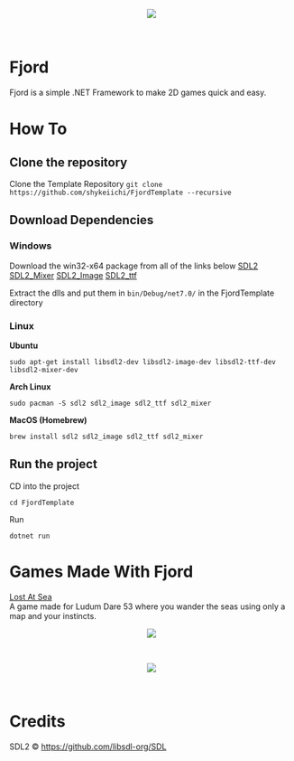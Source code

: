 <p align="center">
 <img src=https://i.imgur.com/NVmiBcs.png>
</p> <br/>

# Fjord

Fjord is a simple .NET Framework to make 2D games quick and easy.

# How To

## Clone the repository

Clone the Template Repository
`git clone https://github.com/shykeiichi/FjordTemplate --recursive`

## Download Dependencies

### Windows

Download the win32-x64 package from all of the links below
[SDL2](https://github.com/libsdl-org/SDL/releases/latest)
[SDL2_Mixer](https://github.com/libsdl-org/SDL_Mixer/releases/latest)
[SDL2_Image](https://github.com/libsdl-org/SDL_Image/releases/latest)
[SDL2_ttf](https://github.com/libsdl-org/SDL_ttf/releases/latest)

Extract the dlls and put them in `bin/Debug/net7.0/` in the FjordTemplate directory

### Linux

**Ubuntu**

`sudo apt-get install libsdl2-dev libsdl2-image-dev libsdl2-ttf-dev libsdl2-mixer-dev`

**Arch Linux**

`sudo pacman -S sdl2 sdl2_image sdl2_ttf sdl2_mixer`

**MacOS (Homebrew)**

`brew install sdl2 sdl2_image sdl2_ttf sdl2_mixer`

## Run the project

CD into the project

`cd FjordTemplate`

Run 

`dotnet run`

# Games Made With Fjord

[Lost At Sea](https://github.com/shykeiichi/LostAtSea-LD53.git) <br/>
A game made for Ludum Dare 53 where you wander the seas using only a map and your instincts.

<p align="center">
 <img src=https://i.imgur.com/w1JwyCK.png>
</p> <br/>
<p align="center">
 <img src=https://i.imgur.com/uKGfjg3.png>
</p> <br/>


# Credits

SDL2 © https://github.com/libsdl-org/SDL